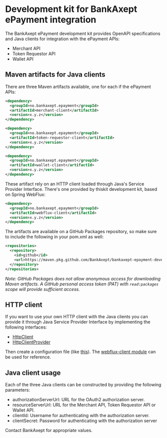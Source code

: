 # Development kit for BankAxept ePayment integration

The BankAxept ePayment development kit provides OpenAPI specifications and Java clients for integration with the
ePayment APIs:
* Merchant API
* Token Requestor API
* Wallet API

## Maven artifacts for Java clients

There are three Maven artifacts available, one for each if the ePayment APIs:
```xml
<dependency>
  <groupId>no.bankaxept.epayment</groupId>
  <artifactId>merchant-client</artifactId>
  <version>x.y.z</version>
</dependency>

<dependency>
  <groupId>no.bankaxept.epayment</groupId>
  <artifactId>token-requestor-client</artifactId>
  <version>x.y.z</version>
</dependency>

<dependency>
  <groupId>no.bankaxept.epayment</groupId>
  <artifactId>wallet-client</artifactId>
  <version>x.y.z</version>
</dependency>
```
These artifact rely on an HTTP client loaded through Java's Service Provider Interface. There's one provided by thiskit
development kit, based on Spring WebFlux:
```xml
<dependency>
  <groupId>no.bankaxept.epayment</groupId>
  <artifactId>webflux-client</artifactId>
  <version>x.y.z</version>
</dependency>
```
The artifacts are available on a GitHub Packages repository, so make sure to include the following in your pom.xml as
well:
```xml
<repositories>
  <repository>
    <id>github</id>
    <url>https://maven.pkg.github.com/BankAxept/bankaxept-epayment-development-kit</url>
  </repository>
</repositories>
```
_Note: GitHub Packages does not allow anonymous access for downloading Maven artifacts. A GitHub personal access
token (PAT) with `read:packages` scope will provide sufficient access._

## HTTP client

If you want to use your own HTTP client with the Java clients you can provide it through Java Service Provider Interface
by implementing the following interfaces:
* [HttpClient](java/base-client/src/main/java/no/bankaxept/epayment/client/base/http/HttpClient.java)
* [HttpClientProvider](java/base-client/src/main/java/no/bankaxept/epayment/client/base/spi/HttpClientProvider.java)

Then create a configuration file (like [this](java/webflux-client/src/main/resources/META-INF/services/no.bankaxept.epayment.client.base.spi.HttpClientProvider)). The [webflux-client module](java/webflux-client) can be used for reference.

## Java client usage

Each of the three Java clients can be constructed by providing the following parameters:
* authorizationServerUrl: URL for the OAuth2 authorization server.
* resourceServerUrl: URL for the Merchant API, Token Requestor API or Wallet API.
* clientId: Username for authenticating with the authorization server.
* clientSecret: Password for authenticating with the authorization server

Contact BankAxept for appropriate values.
